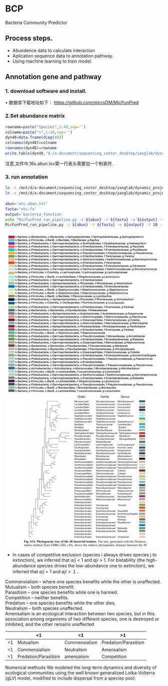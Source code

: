 # BCP
Bacteria Community Predictor

## Process steps.

* Abundence data to calculate interaction
* Aplication sequence data to annotation pathway.
* Using machine learning to train model.

## Annotation gene and pathway

### 1. download software and install.
• 数据库下载地址如下： 
https://github.com/microDM/MicFunPred

### 2.Set abundance matrix
```r
rowname=paste("Species",1:48,sep='')
colname=paste("s",1:48,sep='')
dyn48=data.frame(diag(48))
colnames(dyn48)=colname
rownames(dyn48)=rowname
write.table(dyn48,'d:/a-document/sequencing_center_desktop/yanglab/dynamic_project/science.abm7841_data_s1/16s.abun.tsv',sep="\t",quote=F)
```
注意,文件中,16s.abun.tsv第一行表头需要加一个制表符.
 

### 3. run annotation
```sh
ln -s /mnt/d/a-document/sequencing_center_desktop/yanglab/dynamic_project/science.abm7841_data_s1/16s_sequence.fa otu.fa
ln -s /mnt/d/a-document/sequencing_center_desktop/yanglab/dynamic_project/science.abm7841_data_s1/16s.abun.tsv otu.abun.txt

abun='otu.abun.txt'
fasta='otu.fa'
output='bacteria_function'
echo "MicFunPred_run_pipeline.py -i ${abun} -r ${fasta} -o ${output} -t 10 --verbose"
MicFunPred_run_pipeline.py -i ${abun} -r ${fasta} -o ${output} -t 10 --verbose
```

![bacteria.species](image/bacteria.species.png)
![bacteria.phylogenetic](image/bacteria.phylogenetic.png)

 * In cases of competitive exclusion (species i always drives species j to extinction), we inferred that 𝛼𝑖𝑗 < 1 and 𝛼𝑗𝑖 > 1. For bistability (the high-abundance species drives the low-abundance one to extinction), we inferred that 𝛼𝑖𝑗 > 1 and 𝛼𝑗𝑖 > １．

Commensialism – where one species benefits while the other is unaffected.  
Mutualism – both species benefit.  
Parasitism – one species benefits while one is harmed.  
Competition – neither benefits.  
Predation – one species benefits while the other dies,   
Neutralism – both species unaffected.  
Amensalism is an ecological interaction between two species, but in this association among organisms of two different species, one is destroyed or inhibited, and the other remains unaffected  

| | <1 | =1 | >1 |
|-|-|-|-|
| <1 |Mutualism|Commensialism|Predation/Parasitism|
|=1|Commensialism|Neutralism|Amensalism|
|>1|Predation/Parasitism|amensalism|Competition|

Numerical methods
We modeled the long-term dynamics and diversity of ecological communities using the well known generalized Lotka-Volterra (gLV) model, modified to include dispersal from a species pool:

